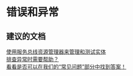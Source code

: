 <properties
    pageTitle="errors and exceptions"
    description="错误和异常"
    service="microsoft.servicebus"
    resource="namespaces"
    authors="aashu"
    displayOrder=""
    selfHelpType="generic"
    supportTopicIds="32421023"
    resourceTags=""
    productPesIds="13186"
    cloudEnvironments="public"
/>


# 错误和异常

## **建议的文档**
[使用服务总线资源管理器来管理和测试实体](https://code.msdn.microsoft.com/Service-Bus-Explorer-f2abca5a)<br>
[排查异常时需要帮助？](https://azure.microsoft.com/documentation/articles/service-bus-messaging-exceptions/)<br>
[看看是否可以在我们的“常见问题”部分中找到答案！](https://azure.microsoft.com/documentation/articles/service-bus-faq/)



<!--HONumber=Aug16_HO1-->


